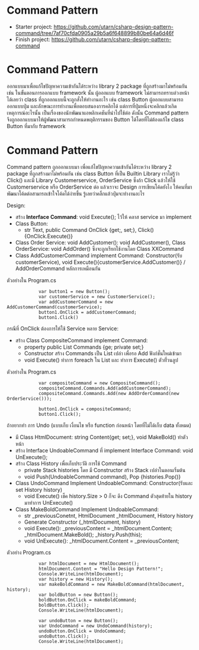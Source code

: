 # Command Pattern

- Starter project: https://github.com/utarn/csharp-design-pattern-command/tree/7af70cfda0905a29b5a6f648899b80be64a6d46f
- Finish project: https://github.com/utarn/csharp-design-pattern-command
# Command Pattern
ออกแบบมาเพื่อแก้ไขปัญหาความเข้ากันได้ระหว่าง library 2 package ที่ถูกสร้างมาไม่พร้อมกัน เช่น ในขั้นตอนการออกแบบ framework นั้น ผู้ออกแบบ framework ไม่สามารถทราบล่วงหน้าได้เลยว่า class ที่ถูกออกแบบนี้จะถูกสั่งให้ทำงานอะไร เช่น class Button ผู้ออกแบบสามารถออกแบบปุ่ม และลักษณะการทำงานเพื่อตอบสนองการคลิกได้ แต่การที่ปุ่มหนึ่งจะคลิกแล้วเกิดเหตุการณ์อะไรนั้น เป็นเรื่องของนักพัฒนาแอพลิกเคชันที่นำไปใช้ต่อ ดังนั้น Command pattern จึงถูกออกแบบมาให้ผู้พัฒนาสามารถกำหนดพฤติกรรมของ Button ได้โดยที่ไม่ต้องแก้ไข class Button ที่มากับ framework

# Command Pattern
Command pattern ถูกออกแบบมา เพื่อแก้ไขปัญหาความเข้ากันได้ระหว่าง library 2 package ที่ถูกสร้างมาไม่พร้อมกัน 
เช่น class Button ที่เป็น Builtin Library เราไม่รู้ว่า Click() และมี Library Customerservice, OrderService 
ซึ่งถ้า Click แล้วให้ใช้ Customerservice หรือ OrderService ต่อ แล้วเราจะ Design การเขียนโค้ดยังไง 
ให้คนที่มาพัฒนาโค้ดต่อสามารถเข้าใจโค้ดได้ง่ายขึ้น รู้เลยว่าคลิ้กแล้วปุ่มจะทำงานอะไร

Design:
- สร้าง **Interface Command**: void Execute(); ไว้ให้ คลาส service มา implement
- Class Button:
	- str Text, public Command OnClick {get;, set;}, Click(){OnClick.Execute()}
- Class Order Service: void AddCustomer(): void AddCustomer(), Class OrderService: void AddOrder() ซึ่งจะถูกเรียกใช้งานโดย Class XXCommand
- Class AddCustomerCommand implement Command: Constructor(รับ customerService), void Execute(){customerService.AddCustomer()} / AddOrderCommand หลักการเหมือนกัน

ตัวอย่างใน Program.cs
```
            var button1 = new Button();
            var customerService = new CustomerService();
            var addCustomerCommand = new AddCustomerCommand(customerService);
            button1.OnClick = addCustomerCommand;
            button1.Click()
 ```
กรณีที่ OnClick ต้องการให้ใช้ Service หลาย Service:
- สร้าง Class CompositeCommand implement Command:
	- property public List<Command> Commands {ge; private set;}
	- Constructor สร้าง Commands เป็น List<Command> เปล่า เพื่อรอ Add ฟังก์ชั่นใหม่เข้ามา
	- void Execute() ทำการ foreach ใน List<Command> และ ทำการ Execute() ตัวที่่วนลูป

ตัวอย่างใน Program.cs
```
            var compositeCommand = new CompositeCommand();
            compositeCommand.Commands.Add(addCustomerCommand);
            compositeCommand.Commands.Add(new AddOrderCommand(new OrderService()));

            button1.OnClick = compositeCommand;
            button1.Click();
```

ถ้าอยากทำ การ Undo (แบบเก็บ เงื่อนไข หรือ function ก่อนหน้า โดยที่ไม่ได้เก็บ data ทั้งหมด)
- มี Class HtmlDocument: string Content{get; set;}, void MakeBold() ทำตัวหน้า
- สร้าง Interface UndoableCommand ที่ implement Interface Command: void UnExecute();
- สร้าง Class History เพื่อเก็บประวัติ การใช้ Command
    - private Stack<UndoableCommand> histories โดย มี Constructor สร้าง Stack เปล่าในตอนเริ่มต้น
    - void Push(UndoableCommand command), Pop {histories.Pop()}
- Class UndoCommand Implement UndoableCommand: Constructor(รับและ set History history)
    - void Execute() เช็ค history.Size > 0 ก็จะ ดึง Command ตัวสุดท้ายใน history มาทำการ UnExecute()
- Class MakeBoldCommand Implement UndoableCommand:
    - str _previousConetnt, HtmlDocument _htmlDocument, History history
    - Generate Constructor (_htmlDocument, history)
    - void Execute(): _previousContent = _htmlDocument.Content; _htmlDocument.MakeBold(); _history.Push(this);
    - void UnExecute(): _htmlDocument.Content = _previousContent;

ตัวอย่าง Program.cs
```
            var htmlDocument = new HtmlDocument();
            htmlDocument.Content = "Hello Design Pattern!";
            Console.WriteLine(htmlDocument);
            var history = new History();
            var makeBoldCommand = new MakeBoldCommand(htmlDocument, history);
            var boldButton = new Button();
            boldButton.OnClick = makeBoldCommand;
            boldButton.Click();
            Console.WriteLine(htmlDocument);

            var undoButton = new Button();
            var UndoCommand = new UndoCommand(history);
            undoButton.OnClick = UndoCommand;
            undoButton.Click();
            Console.WriteLine(htmlDocument);
```